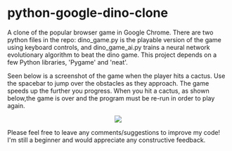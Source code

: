 # python-google-dino-clone
A clone of the popular browser game in Google Chrome. There are two python files in the repo: dino_game.py is the playable version of the game using keyboard controls, and dino_game_ai.py trains a neural network evolutionary algorithm to beat the dino game. This project depends on a few Python libraries, 'Pygame' and 'neat'. 

Seen below is a screenshot of the game when the player hits a cactus. 
Use the spacebar to jump over the obstacles as they approach. The game 
speeds up the further you progress. When you hit a cactus, as shown below,the game is over and the program must be re-run in order to play again.

<p align="center">
    <img src="https://i.postimg.cc/mrFmNB1p/screenshot.png" />
</p>

Please feel free to leave any comments/suggestions to improve my code! I'm still a beginner and would appreciate any constructive feedback. 


